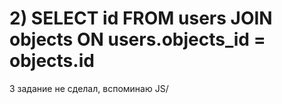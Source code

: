 # 2)  SELECT id FROM users JOIN objects ON users.objects_id = objects.id

3 задание не сделал, вспоминаю JS/
